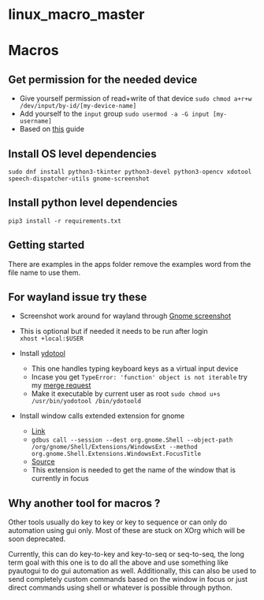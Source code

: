 # linux_macro_master
# Macros

## Get permission for the needed device 
-  Give yourself permission of read+write of that device `sudo chmod a+r+w /dev/input/by-id/[my-device-name]`
- Add yourself to the `input` group `sudo usermod -a -G input [my-username]` 
- Based on [this](https://github.com/robinuniverse/Keebie/tree/1b5806a111b56e124aa36889a7133d5a285bee1f#keebie) guide

## Install OS level dependencies

`sudo dnf install python3-tkinter python3-devel python3-opencv xdotool speech-dispatcher-utils gnome-screenshot`

## Install python level dependencies

`pip3 install -r requirements.txt`

## Getting started
There are examples in the apps folder remove the examples word from the file name to use them.

## For wayland issue try these

- Screenshot work around for wayland through [Gnome screenshot](https://gitlab.com/irsn/snitch-ci#xwayland)

- This is optional but if needed it needs to be run after login  
`xhost +local:$USER`

- Install [ydotool](https://github.com/ReimuNotMoe/ydotool)

    - This one handles typing keyboard keys as a virtual input device
    - Incase you get `TypeError: 'function' object is not iterable` try my [merge request](https://gitlab.com/jdsieci/pyydotool/-/merge_requests/1)
    - Make it executable by current user as root
    `sudo chmod u+s /usr/bin/yodotool /bin/ydotoold`

- Install window calls extended extension for gnome
    - [Link](https://extensions.gnome.org/extension/4974/window-calls-extended/)
    - ```gdbus call --session --dest org.gnome.Shell --object-path /org/gnome/Shell/Extensions/WindowsExt --method org.gnome.Shell.Extensions.WindowsExt.FocusTitle```  
    - [Source](https://github.com/hseliger/window-calls-extended)
    - This extension is needed to get the name of the window that is currently in focus


## Why another tool for macros ?
Other tools usually do key to key or key to sequence or can only do automation using gui only. Most of these are stuck on XOrg which will be soon deprecated. 

Currently, this can do key-to-key and key-to-seq or seq-to-seq, the long term goal with this one is to do all the above and use something like pyautogui to do gui automation as well. Additionally, this can also be used to send completely custom commands based on the window in focus or just direct commands using shell or whatever is possible through python.
